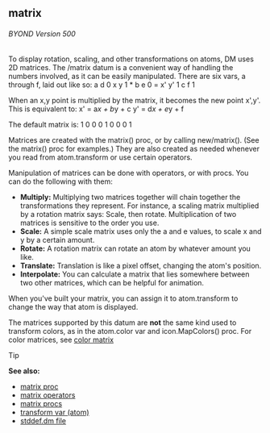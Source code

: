 ## matrix 
###### BYOND Version 500



To display rotation, scaling, and other transformations on
atoms, DM uses 2D matrices. The /matrix datum is a convenient way of
handling the numbers involved, as it can be easily manipulated. There
are six vars, a through f, laid out like so:
              a d 0
    x y 1  *  b e 0  =  x' y' 1
              c f 1


When an x,y point is multiplied by the matrix, it becomes the
new point x\',y\'. This is equivalent to:
    x' = a*x + b*y + c
    y' = d*x + e*y + f


The default matrix is:
    1 0 0
    0 1 0
    0 0 1


Matrices are created with the matrix() proc, or by calling
new/matrix(). (See the matrix() proc for examples.) They are also
created as needed whenever you read from atom.transform or use certain
operators. 

Manipulation of matrices can be done with operators,
or with procs. You can do the following with them:
-   **Multiply:** Multiplying two matrices together will chain together
    the transformations they represent. For instance, a scaling matrix
    multiplied by a rotation matrix says: Scale, then rotate.
    Multiplication of two matrices is sensitive to the order you use.
-   **Scale:** A simple scale matrix uses only the a and e values, to
    scale x and y by a certain amount.
-   **Rotate:** A rotation matrix can rotate an atom by whatever amount
    you like.
-   **Translate:** Translation is like a pixel offset, changing the
    atom\'s position.
-   **Interpolate:** You can calculate a matrix that lies somewhere
    between two other matrices, which can be helpful for animation.


When you\'ve built your matrix, you can assign it to
atom.transform to change the way that atom is displayed. 

The
matrices supported by this datum are **not** the same kind used to
transform colors, as in the atom.color var and icon.MapColors() proc.
For color matrices, see [color matrix](/ref/notes/color-matrix.md) 

> [!TIP] 
> **See also:**
> +   [matrix proc](/ref/proc/matrix.md) 
> +   [matrix operators](/ref/matrix/operators.md) 
> +   [matrix procs](/ref/matrix/proc.md) 
> +   [transform var (atom)](/ref/atom/var/transform.md) 
> +   [stddef.dm file](/ref/appendix/stddef%2edm.md) 